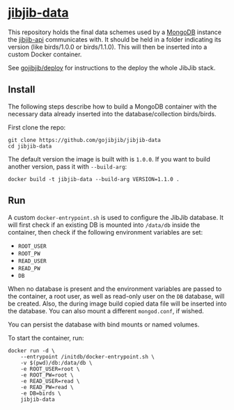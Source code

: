 # [jibjib-data](https://github.com/gojibjib/jibjib-data)

This repository holds the final data schemes used by a [MongoDB](https://mongodb.com) instance the [jibjib-api](https://github.com/gojibjib-jibjib-api) communicates with. It should be held in a folder indicating its version (like birds/1.0.0 or birds/1.1.0). This will then be inserted into a custom Docker container.

See [gojibjib/deploy](https://github.com/gojibjib/deploy) for instructions to the deploy the whole JibJib stack.

## Install

The following steps describe how to build a MongoDB container with the necessary data already inserted into the database/collection birds/birds.

First clone the repo:

```
git clone https://github.com/gojibjib/jibjib-data
cd jibjib-data
```

The default version the image is built with is `1.0.0`. If you want to build another version, pass it with `--build-arg`:

```
docker build -t jibjib-data --build-arg VERSION=1.1.0 .
```

## Run

A custom `docker-entrypoint.sh` is used to configure the JibJib database. It will first check if an existing DB is mounted into `/data/db` inside the container, then check if the following environment variables are set:

- `ROOT_USER`
- `ROOT_PW`
- `READ_USER`
- `READ_PW`
- `DB`

When no database is present and the environment variables are passed to the container, a root user, as well as read-only user on the `DB` database, will be created. Also, the during image build copied data file will be inserted into the database. You can also mount a different `mongod.conf`, if wished.

You can persist the database with bind mounts or named volumes.

To start the container, run:

```
docker run -d \
    --entrypoint /initdb/docker-entrypoint.sh \
    -v $(pwd)/db:/data/db \
    -e ROOT_USER=root \
    -e ROOT_PW=root \
    -e READ_USER=read \
    -e READ_PW=read \
    -e DB=birds \
    jibjib-data
```